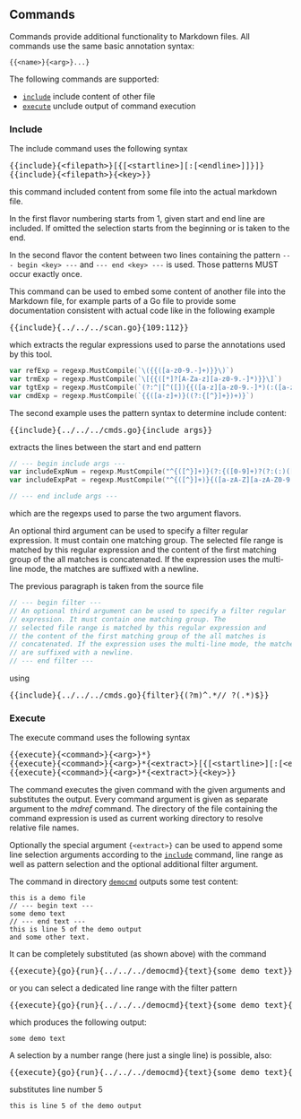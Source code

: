 ## Commands

Commands provide additional functionality to Markdown files.
All commands use the same basic annotation syntax:

```
{{<name>}{<arg>}...}
```

The following commands are supported:

- [`include`](#include) include content of other file
- [`execute`](#execute) unclude output of command execution

### Include

The include command uses the following syntax
<pre>
{{include}{&lt;filepath>}[{[&lt;startline>][:[&lt;endline>]]}]}
{{include}{&lt;filepath>}{&lt;key>}&rcub;
</pre>

this command included content from some file into the actual
markdown file.

In the first flavor numbering starts from 1, given start and end line are included.
If omitted the selection starts from the beginning or is taken to the end.

In the second flavor the content between two lines containing the pattern
`--- begin <key> ---` and `--- end <key> ---` is used.
Those patterns MUST occur exactly once.

This command can be used to embed some content of another file into the 
Markdown file, for example
parts of a Go file to provide some documentation consistent with actual
code like in the following example

<pre>
{{include}{../../../scan.go}{109:112}&rcub;
</pre>

which extracts the regular expressions used
to parse the annotations used by this tool.

```go
var refExp = regexp.MustCompile(`\({{([a-z0-9.-]+)}}\)`)
var trmExp = regexp.MustCompile(`\[{{([*]?[A-Za-z][a-z0-9.-]*)}}\]`)
var tgtExp = regexp.MustCompile(`(?:^|[^([]){{([a-z][a-z0-9.-]*)(:([a-zA-Z][a-zA-Z0-9- ]+))?}}`)
var cmdExp = regexp.MustCompile(`{{([a-z]+)}((?:{[^}]+})+)}`)
```

The second example uses the pattern syntax
to determine include content:

<pre>
{{include}{../../../cmds.go}{include args}&rcub;
</pre>

extracts the lines between the start and end pattern

```go
// --- begin include args ---
var includeExpNum = regexp.MustCompile("^{([^}]+)}(?:{([0-9]+)?(?:(:)([0-9]+)?)?}(?:{(.*)})?)?$")
var includeExpPat = regexp.MustCompile("^{([^}]+)}{([a-zA-Z][a-zA-Z0-9 -]*)}(?:{(.*)})?$")

// --- end include args ---
```

which are the regexps used to parse the two argument flavors.

An optional third argument can be used to specify a filter regular
expression. It must contain one matching group. The
selected file range is matched by this regular expression and
the content of the first matching group of the all matches is
concatenated. If the expression uses the multi-line mode, the matches
are suffixed with a newline.


The previous paragraph is taken from the source file
```go
// --- begin filter ---
// An optional third argument can be used to specify a filter regular
// expression. It must contain one matching group. The
// selected file range is matched by this regular expression and
// the content of the first matching group of the all matches is
// concatenated. If the expression uses the multi-line mode, the matches
// are suffixed with a newline.
// --- end filter ---
```
using

<pre>
{{include}{../../../cmds.go}{filter}{(?m)^.*// ?(.*)$}&rcub;
</pre>

### Execute

The execute command uses the following syntax
<pre>
{{execute}{&lt;command>}{&lt;arg>}*}
{{execute}{&lt;command>}{&lt;arg>}*{&lt;extract>}[{[&lt;startline>][:[&lt;endline>]]}]}
{{execute}{&lt;command>}{&lt;arg>}*{&lt;extract>}{&lt;key>}&rcub;
</pre>

The command executes the given command with the given arguments and substitutes
the output. Every command argument is given as separate argument to the *mdref*
command. The directory of the file containing the command expression is used
as current working directory to resolve relative file names.

Optionally the special argument `{<extract>}` can be used to append 
some line selection arguments according to the [`include`](#include) command, line range as well as pattern selection and the optional additional filter argument.

The command in directory [`democmd`](../../democmd/main.go) outputs some
test content:

```
this is a demo file
// --- begin text ---
some demo text
// --- end text ---
this is line 5 of the demo output
and some other text.

```

It can be completely substituted (as shown above) with the command

<pre>
{{execute}{go}{run}{../../../democmd}{text}{some demo text}&rcub;
</pre>

or you can select a dedicated line range with the filter pattern

<pre>
{{execute}{go}{run}{../../../democmd}{text}{some demo text}{&lt;extract>}{text}&rcub;
</pre>

which produces the following output:

```
some demo text
```

A selection by a number range (here just a single line) is possible, also:

<pre>
{{execute}{go}{run}{../../../democmd}{text}{some demo text}{&lt;extract>}{5}&rcub;
</pre>

substitutes line number 5

```
this is line 5 of the demo output
```

